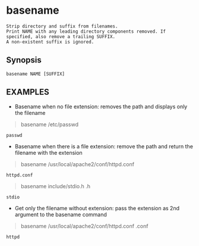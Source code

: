 # basename

    Strip directory and suffix from filenames.
    Print NAME with any leading directory components removed. If specified, also remove a trailing SUFFIX.
    A non-existent suffix is ignored. 

## Synopsis

`basename NAME [SUFFIX]`

## EXAMPLES

* Basename when no file extension: removes the path and displays only the filename

> basename /etc/passwd

    passwd

* Basename when there is a file extension: remove the path and return the filename with the extension

> basename /usr/local/apache2/conf/httpd.conf

    httpd.conf

> basename include/stdio.h .h

    stdio

* Get only the filename without extension: pass the extension as 2nd argument to the basename command

> basename /usr/local/apache2/conf/httpd.conf .conf

    httpd
